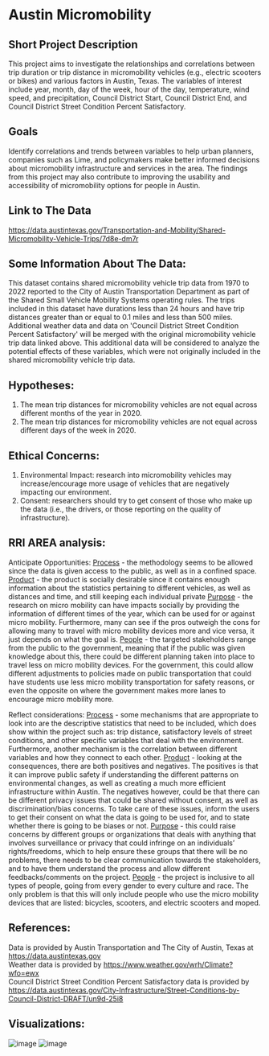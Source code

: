 
# Austin Micromobility
## Short Project Description
This project aims to investigate the relationships and correlations between trip duration or trip distance in micromobility vehicles (e.g., electric scooters or bikes) and various factors in Austin, Texas. The variables of interest include year, month, day of the week, hour of the day, temperature, wind speed, and precipitation, Council District Start, Council District End, and Council District Street Condition Percent Satisfactory.

## Goals
Identify correlations and trends between variables to help urban planners, companies such as Lime, and policymakers make better informed decisions about micromobility infrastructure and services in the area. The findings from this project may also contribute to improving the usability and accessibility of micromobility options for people in Austin.

## Link to The Data
<https://data.austintexas.gov/Transportation-and-Mobility/Shared-Micromobility-Vehicle-Trips/7d8e-dm7r>

## Some Information About The Data: 
This dataset contains shared micromobility vehicle trip data from 1970 to 2022 reported to the City of Austin Transportation Department as part of the Shared Small Vehicle Mobility Systems operating rules. The trips included in this dataset have durations less than 24 hours and have trip distances greater than or equal to 0.1 miles and less than 500 miles. Additional weather data and data on 'Council District Street Condition Percent Satisfactory' will be merged with the original micromobility vehicle trip data linked above. This additional data will be considered to analyze the potential effects of these variables, which were not originally included in the shared micromobility vehicle trip data.

## Hypotheses:
1. The mean trip distances for micromobility vehicles are not equal across different months of the year in 2020.
2. The mean trip distances for micromobility vehicles are not equal across different days of the week in 2020.

## Ethical Concerns:
1. Environmental Impact: research into micromobility vehicles may increase/encourage more usage of vehicles that are negatively impacting our environment.
2. Consent: researchers should try to get consent of those who make up the data (i.e., the drivers, or those reporting on the quality of infrastructure).

## RRI AREA analysis:
Anticipate Opportunities:
<u>Process</u> - the methodology seems to be allowed since the data is given access to the public, as well as in a confined space. 
<u>Product</u> - the product is socially desirable since it contains enough information about the statistics pertaining to different vehicles, as well as distances and time, and still keeping each individual private
<u>Purpose</u> - the research on micro mobility can have impacts socially by providing the information of different times of the year, which can be used for or against micro mobility. Furthermore, many can see if the pros outweigh the cons for allowing many to travel with micro mobility devices more and vice versa, it just depends on what the goal is. 
<u>People</u> - the targeted stakeholders range from the public to the government, meaning that if the public was given knowledge about this, there could be different planning taken into place to travel less on micro mobility devices. For the government, this could allow different adjustments to policies made on public transportation that could have students use less micro mobility transportation for safety reasons, or even the opposite on where the government makes more lanes to encourage micro mobility more. 

Reflect considerations:
<u>Process</u> - some mechanisms that are appropriate to look into are the descriptive statistics that need to be included, which does show within the project such as: trip distance, satisfactory levels of street conditions, and other specific variables that deal with the environment. Furthermore, another mechanism is the correlation between different variables and how they connect to each other.
<u>Product</u> - looking at the consequences, there are both positives and negatives. The positives is that it can improve public safety if understanding the different patterns on environmental changes, as well as creating a much more efficient infrastructure within Austin. The negatives however, could be that there can be different privacy issues that could be shared without consent, as well as discrimination/bias concerns. To take care of these issues, inform the users to get their consent on what the data is going to be used for, and to state whether there is going to be biases or not.
<u>Purpose</u> - this could raise concerns by different groups or organizations that deals with anything that involves surveillance or privacy that could infringe on an individuals’ rights/freedoms, which to help ensure these groups that there will be no problems, there needs to be clear communication towards the stakeholders, and to have them understand the process and allow different feedbacks/comments on the project.
<u>People</u> - the project is inclusive to all types of people, going from every gender to every culture and race. The only problem is that this will only include people who use the micro mobility devices that are listed: bicycles, scooters, and electric scooters and moped.



## References:
Data is provided by Austin Transportation and The City of Austin, Texas at <https://data.austintexas.gov>
<br>
Weather data is provided by <https://www.weather.gov/wrh/Climate?wfo=ewx>
<br>
Council District Street Condition Percent Satisfactory data is provided by <https://data.austintexas.gov/City-Infrastructure/Street-Conditions-by-Council-District-DRAFT/un9d-25i8>

## Visualizations:
![image](https://github.com/adtra33/Austin_Micromobility/assets/143444099/5dfb1890-8e62-44f4-8fc5-6ab5c15e9396)
![image](https://github.com/adtra33/Austin_Micromobility/assets/143444099/791578ef-b2dc-432e-8fc3-a751d4a98382)







